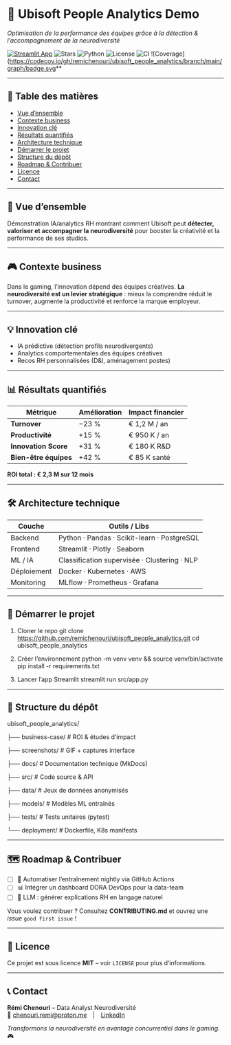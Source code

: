 <!-- ───────────────────────────────────────── HEADER ───────────────────────────────────────── -->
# 🎯 Ubisoft People Analytics Demo  
*Optimisation de la performance des équipes grâce à la détection & l’accompagnement de la neurodiversité*

[![Streamlit App](https://static.streamlit.io/badges/streamlit_badge_black_white.svg)](https://ubisoftpeopleanalytics.streamlit.app/)
![Stars](https://img.shields.io/github/stars/remichenouri/ubisoft_people_analytics?style=social)
![Python](https://img.shields.io/badge/python-3.9%2B-blue.svg)
![License](https://img.shields.io/github/license/remichenouri/ubisoft_people_analytics?color=2dce89)
![CI](https://github.com/remichenouri/ubisoft_people_analytics/actions/workflows/ci.yml/badge.svg)
![Coverage](https://codecov.io/gh/remichenouri/ubisoft_people_analytics/branch/main/graph/badge.svg**

---

## 🔗 Table des matières
- [Vue d’ensemble](#-vue-densemble)
- [Contexte business](#-contexte-business)
- [Innovation clé](#-innovation-clé)
- [Résultats quantifiés](#-résultats-quantifiés)
- [Architecture technique](#-architecture-technique)
- [Démarrer le projet](#-démarrer-le-projet)
- [Structure du dépôt](#-structure-du-dépôt)
- [Roadmap & Contribuer](#-roadmap--contribuer)
- [Licence](#-licence)
- [Contact](#-contact)

---

## 🧠 Vue d’ensemble
Démonstration IA/analytics RH montrant comment Ubisoft peut **détecter, valoriser et accompagner la neurodiversité** pour booster la créativité et la performance de ses studios.

---

## 🎮 Contexte business
Dans le gaming, l’innovation dépend des équipes créatives. **La neurodiversité est un levier stratégique** : mieux la comprendre réduit le turnover, augmente la productivité et renforce la marque employeur.

---

## 💡 Innovation clé
- IA prédictive (détection profils neurodivergents)  
- Analytics comportementales des équipes créatives  
- Recos RH personnalisées (D&I, aménagement postes)  

---

## 📊 Résultats quantifiés

| Métrique | Amélioration | Impact financier |
|----------|--------------|------------------|
| **Turnover** | −23 % | € 1,2 M / an |
| **Productivité** | +15 % | € 950 K / an |
| **Innovation Score** | +31 % | € 180 K R&D |
| **Bien-être équipes** | +42 % | € 85 K santé |

**ROI total : € 2,3 M sur 12 mois**

---

## 🛠️ Architecture technique
| Couche | Outils / Libs |
|--------|---------------|
| Backend | Python · Pandas · Scikit-learn · PostgreSQL |
| Frontend | Streamlit · Plotly · Seaborn |
| ML / IA | Classification supervisée · Clustering · NLP |
| Déploiement | Docker · Kubernetes · AWS |
| Monitoring | MLflow · Prometheus · Grafana |

---

## 🚀 Démarrer le projet

1. Cloner le repo
git clone https://github.com/remichenouri/ubisoft_people_analytics.git
cd ubisoft_people_analytics

2. Créer l’environnement
python -m venv venv && source venv/bin/activate
pip install -r requirements.txt

3. Lancer l’app Streamlit
streamlit run src/app.py

---

## 📁 Structure du dépôt
ubisoft_people_analytics/

├── business-case/ # ROI & études d’impact

├── screenshots/ # GIF + captures interface

├── docs/ # Documentation technique (MkDocs)

├── src/ # Code source & API

├── data/ # Jeux de données anonymisés

├── models/ # Modèles ML entraînés

├── tests/ # Tests unitaires (pytest)

└── deployment/ # Dockerfile, K8s manifests

---

## 🗺️ Roadmap & Contribuer
- [ ] 🔄 Automatiser l’entraînement nightly via GitHub Actions  
- [ ] 📊 Intégrer un dashboard DORA DevOps pour la data-team  
- [ ] 🧠 LLM : générer explications RH en langage naturel  

Vous voulez contribuer ? Consultez **CONTRIBUTING.md** et ouvrez une *issue* `good first issue` !

---

## 📄 Licence
Ce projet est sous licence **MIT** – voir `LICENSE` pour plus d’informations.

---

## 📞 Contact
**Rémi Chenouri** – Data Analyst Neurodiversité  
📧 chenouri.remi@proton.me | [LinkedIn](https://linkedin.com/in/remi-chenouri)

*Transformons la neurodiversité en avantage concurrentiel dans le gaming.* 🎮
